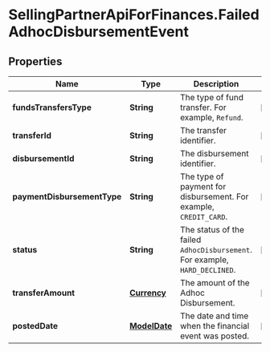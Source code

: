 # SellingPartnerApiForFinances.FailedAdhocDisbursementEvent

## Properties
Name | Type | Description | Notes
------------ | ------------- | ------------- | -------------
**fundsTransfersType** | **String** | The type of fund transfer. For example, `Refund`. | [optional] 
**transferId** | **String** | The transfer identifier. | [optional] 
**disbursementId** | **String** | The disbursement identifier. | [optional] 
**paymentDisbursementType** | **String** | The type of payment for disbursement. For example, `CREDIT_CARD`. | [optional] 
**status** | **String** | The status of the failed `AdhocDisbursement`. For example, `HARD_DECLINED`. | [optional] 
**transferAmount** | [**Currency**](Currency.md) | The amount of the Adhoc Disbursement. | [optional] 
**postedDate** | [**ModelDate**](ModelDate.md) | The date and time when the financial event was posted. | [optional] 


